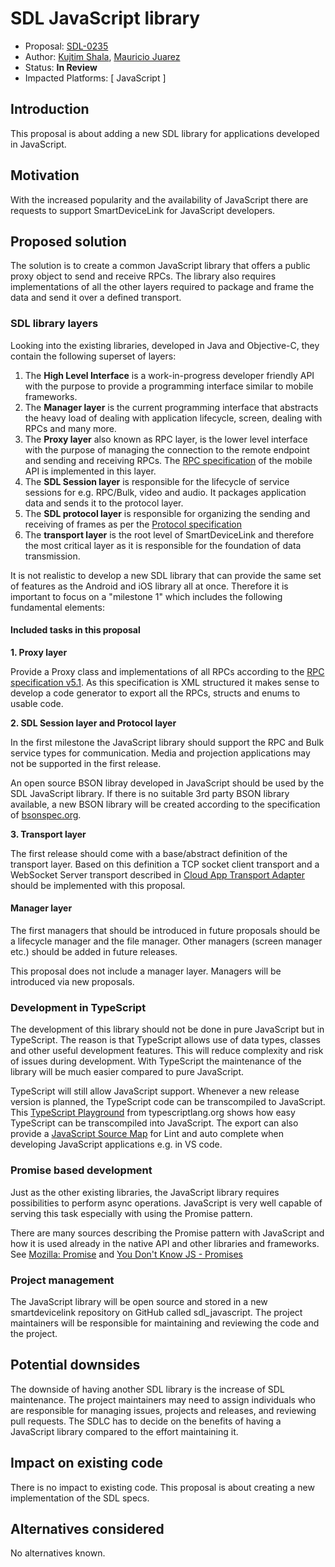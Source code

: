 # SDL JavaScript library

* Proposal: [SDL-0235](0235-sdl-js-library.md)
* Author: [Kujtim Shala](https://github.com/kshala-ford), [Mauricio Juarez](https://github.com/mjuarez-ford)
* Status: **In Review**
* Impacted Platforms: [ JavaScript ]

## Introduction

This proposal is about adding a new SDL library for applications developed in JavaScript.

## Motivation

With the increased popularity and the availability of JavaScript there are requests to support SmartDeviceLink for JavaScript developers. 

## Proposed solution

The solution is to create a common JavaScript library that offers a public proxy object to send and receive RPCs. The library also requires implementations of all the other layers required to package and frame the data and send it over a defined transport.

### SDL library layers

Looking into the existing libraries, developed in Java and Objective-C, they contain the following superset of layers:

1. The **High Level Interface** is a work-in-progress developer friendly API with the purpose to provide a programming interface similar to mobile frameworks.
2. The **Manager layer** is the current programming interface that abstracts the heavy load of dealing with application lifecycle, screen, dealing with RPCs and many more.
3. The **Proxy layer** also known as RPC layer, is the lower level interface with the purpose of managing the connection to the remote endpoint and sending and receiving RPCs. The [RPC specification](https://github.com/smartdevicelink/rpc_spec) of the mobile API is implemented in this layer.
4. The **SDL Session layer** is responsible for the lifecycle of service sessions for e.g. RPC/Bulk, video and audio. It packages application data and sends it to the protocol layer. 
5. The **SDL protocol layer** is responsible for organizing the sending and receiving of frames as per the [Protocol specification](https://github.com/smartdevicelink/protocol_spec)
6. The **transport layer** is the root level of SmartDeviceLink and therefore the most critical layer as it is responsible for the foundation of data transmission. 

It is not realistic to develop a new SDL library that can provide the same set of features as the Android and iOS library all at once. Therefore it is important to focus on a "milestone 1" which includes the following fundamental elements:

#### Included tasks in this proposal

**1. Proxy layer** 

Provide a Proxy class and implementations of all RPCs according to the [RPC specification v5.1](https://github.com/smartdevicelink/rpc_spec/tree/5.1.0). As this specification is XML structured it makes sense to develop a code generator to export all the RPCs, structs and enums to usable code.

**2. SDL Session layer and Protocol layer**

In the first milestone the JavaScript library should support the RPC and Bulk service types for communication. Media and projection applications may not be supported in the first release.

An open source BSON libray developed in JavaScript should be used by the SDL JavaScript library. If there is no suitable 3rd party BSON library available, a new BSON library will be created according to the specification of [bsonspec.org](http://bsonspec.org/#/specification).

**3. Transport layer**

The first release should come with a base/abstract definition of the transport layer. Based on this definition a TCP socket client transport and a WebSocket Server transport described in [Cloud App Transport Adapter](https://github.com/smartdevicelink/sdl_evolution/blob/master/proposals/0158-cloud-app-transport-adapter.md) should be implemented with this proposal.

#### Manager layer

The first managers that should be introduced in future proposals should be a lifecycle manager and the file manager. Other managers (screen manager etc.) should be added in future releases.

This proposal does not include a manager layer. Managers will be introduced via new proposals.

### Development in TypeScript

The development of this library should not be done in pure JavaScript but in TypeScript. The reason is that TypeScript allows use of data types, classes and other useful development features. This will reduce complexity and risk of issues during development. With TypeScript the maintenance of the library will be much easier compared to pure JavaScript.

TypeScript will still allow JavaScript support. Whenever a new release version is planned, the TypeScript code can be transcompiled to JavaScript. This [TypeScript Playground](https://www.typescriptlang.org/play/index.html) from typescriptlang.org shows how easy TypeScript can be transcompiled into JavaScript. The export can also provide a [JavaScript Source Map](https://www.html5rocks.com/en/tutorials/developertools/sourcemaps/) for Lint and auto complete when developing JavaScript applications e.g. in VS code. 

### Promise based development

Just as the other existing libraries, the JavaScript library requires possibilities to perform async operations. JavaScript is very well capable of serving this task especially with using the Promise pattern. 

There are many sources describing the Promise pattern with JavaScript and how it is used already in the native API and other libraries and frameworks. See [Mozilla: Promise](https://developer.mozilla.org/de/docs/Web/JavaScript/Reference/Global_Objects/Promise) and [You Don't Know JS - Promises](https://github.com/getify/You-Dont-Know-JS/blob/master/async%20%26%20performance/ch3.md)

### Project management

The JavaScript library will be open source and stored in a new smartdevicelink repository on GitHub called sdl_javascript. The project maintainers will be responsible for maintaining and reviewing the code and the project.

## Potential downsides

The downside of having another SDL library is the increase of SDL maintenance. The project maintainers may need to assign individuals who are responsible for managing issues, projects and releases, and reviewing pull requests. The SDLC has to decide on the benefits of having a JavaScript library compared to the effort maintaining it.

## Impact on existing code

There is no impact to existing code. This proposal is about creating a new implementation of the SDL specs.

## Alternatives considered

No alternatives known. 
